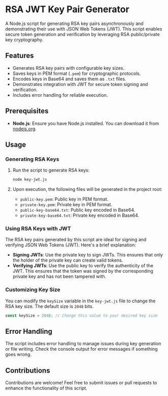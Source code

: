 # RSA JWT Key Pair Generator

A Node.js script for generating RSA key pairs asynchronously and demonstrating their use with JSON Web Tokens (JWT). This script enables secure token generation and verification by leveraging RSA public/private key cryptography.

## Features

- Generates RSA key pairs with configurable key sizes.
- Saves keys in PEM format (`.pem`) for cryptographic protocols.
- Encodes keys in Base64 and saves them as `.txt` files.
- Demonstrates integration with JWT for secure token signing and verification.
- Includes error handling for reliable execution.

## Prerequisites

- **Node.js**: Ensure you have Node.js installed. You can download it from [nodejs.org](https://nodejs.org/).

## Usage

### Generating RSA Keys

1. Run the script to generate RSA keys:
   ```bash
   node key-jwt.js
   ```

2. Upon execution, the following files will be generated in the project root:
   - `public-key.pem`: Public key in PEM format.
   - `private-key.pem`: Private key in PEM format.
   - `public-key-base64.txt`: Public key encoded in Base64.
   - `private-key-base64.txt`: Private key encoded in Base64.

### Using RSA Keys with JWT

The RSA key pairs generated by this script are ideal for signing and verifying JSON Web Tokens (JWT). Here's a brief explanation:

- **Signing JWTs**: Use the private key to sign JWTs. This ensures that only the holder of the private key can create valid tokens.
- **Verifying JWTs**: Use the public key to verify the authenticity of the JWT. This ensures that the token was signed by the corresponding private key and has not been tampered with.

### Customizing Key Size

You can modify the `keySize` variable in the `key-jwt.js` file to change the RSA key size. The default size is `2048` bits.

```javascript
const keySize = 2048; // Change this value to your desired key size
```

## Error Handling

The script includes error handling to manage issues during key generation or file writing. Check the console output for error messages if something goes wrong.

## Contributions

Contributions are welcome! Feel free to submit issues or pull requests to enhance the functionality of this script.
